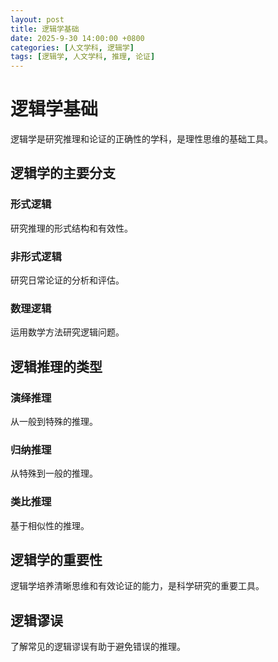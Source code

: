 ```yaml
---
layout: post
title: 逻辑学基础
date: 2025-9-30 14:00:00 +0800
categories: [人文学科, 逻辑学]
tags: [逻辑学, 人文学科, 推理, 论证]
---
```


# 逻辑学基础

逻辑学是研究推理和论证的正确性的学科，是理性思维的基础工具。

## 逻辑学的主要分支

### 形式逻辑
研究推理的形式结构和有效性。

### 非形式逻辑
研究日常论证的分析和评估。

### 数理逻辑
运用数学方法研究逻辑问题。

## 逻辑推理的类型

### 演绎推理
从一般到特殊的推理。

### 归纳推理
从特殊到一般的推理。

### 类比推理
基于相似性的推理。

## 逻辑学的重要性

逻辑学培养清晰思维和有效论证的能力，是科学研究的重要工具。

## 逻辑谬误

了解常见的逻辑谬误有助于避免错误的推理。
